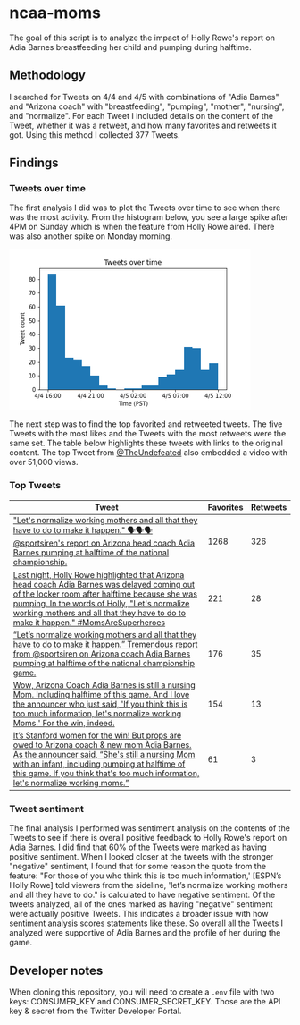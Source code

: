 # ncaa-moms

The goal of this script is to analyze the impact of Holly Rowe's report on Adia
Barnes breastfeeding her child and pumping during halftime.

## Methodology

I searched for Tweets on 4/4 and 4/5 with combinations of "Adia Barnes" and
"Arizona coach" with "breastfeeding", "pumping", "mother", "nursing", and
"normalize". For each Tweet I included details on the content of the Tweet,
whether it was a retweet, and how many favorites and retweets it got. Using
this method I collected 377 Tweets.

## Findings

### Tweets over time

The first analysis I did was to plot the Tweets over time to see when there was
the most activity. From the histogram below, you see a large spike after 4PM on
Sunday which is when the feature from Holly Rowe aired. There was also another
spike on Monday morning.

![A histogram showing tweets over time](https://github.com/agale123/ncaa-moms/blob/main/tweets_over_time.png?raw=true)

The next step was to find the top favorited and retweeted tweets. The five Tweets
with the most likes and the Tweets with the most retweets were the same set. The
table below highlights these tweets with links to the original content. The top
Tweet from [@TheUndefeated](https://twitter.com/TheUndefeated) also embedded a
video with over 51,000 views.

### Top Tweets

| Tweet | Favorites | Retweets |
|-------|-----------|----------|
| ["Let's normalize working mothers and all that they have to do to make it happen." 🗣️🗣️🗣️ @sportsiren's report on Arizona head coach Adia Barnes pumping at halftime of the national championship.](https://twitter.com/TheUndefeated/status/1378857455283802115) | 1268 | 326 |
| [Last night, Holly Rowe highlighted that Arizona head coach Adia Barnes was delayed coming out of the locker room after halftime because she was pumping. In the words of Holly, "Let's normalize working mothers and all that they have to do to make it happen." #MomsAreSuperheroes](https://twitter.com/OnHerTurf/status/1379071211674730500) | 221 | 28 |
| [“Let’s normalize working mothers and all that they have to do to make it happen.” Tremendous report from @sportsiren on Arizona coach Adia Barnes pumping at halftime of the national championship game.](https://twitter.com/SeifertESPN/status/1378852974911438851) | 176 | 35 |
| [Wow, Arizona Coach Adia Barnes is still a nursing Mom. Including halftime of this game. And I love the announcer who just said, 'If you think this is too much information, let's normalize working Moms.' For the win, indeed.](https://twitter.com/LauraChapin/status/1378852548468109314) | 154 | 13 |
| [It’s Stanford women for the win!  But props are owed to Arizona coach & new mom Adia Barnes. As the announcer said, “She's still a nursing Mom with an infant, including pumping at halftime of this game. If you think that's too much information, let's normalize working moms.”](1378888028446289920) | 61 | 3 |

### Tweet sentiment

The final analysis I performed was sentiment analysis on the contents of the Tweets
to see if there is overall positive feedback to Holly Rowe's report on Adia Barnes.
I did find that 60% of the Tweets were marked as having positive sentiment. When I
looked closer at the tweets with the stronger "negative" sentiment, I found that for
some reason the quote from the feature: "For those of you who think this is too much
information,' [ESPN’s Holly Rowe] told viewers from the sideline, 'let’s normalize
working mothers and all they have to do." is calculated to have negative sentiment.
Of the tweets analyzed, all of the ones marked as having "negative" sentiment were
actually positive Tweets. This indicates a broader issue with how sentiment
analysis scores statements like these. So overall all the Tweets I analyzed were
supportive of Adia Barnes and the profile of her during the game.

## Developer notes

When cloning this repository, you will need to create a `.env` file with two keys:
CONSUMER_KEY and CONSUMER_SECRET_KEY. Those are the API key & secret from the
Twitter Developer Portal.
